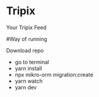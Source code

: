 # Tripix
Your Tripix Feed

#Way of running 

Download repo
- go to terminal 
- yarn install
- npx mikro-orm migration:create
- yarn watch
- yarn dev
